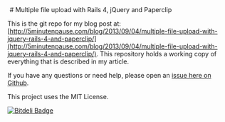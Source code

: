 <!-- Piwik Image Tracker -->
<img src="https://gumpy.crux.uberspace.de/piwik/piwik.php?idsite=3&amp;rec=1" style="width:1px;height:1px;border:0" alt="piwik tracking image" />
<!-- End Piwik -->
# Multiple file upload with Rails 4, jQuery and Paperclip

This is the git repo for my blog post at:
[http://5minutenpause.com/blog/2013/09/04/multiple-file-upload-with-jquery-rails-4-and-paperclip/](http://5minutenpause.com/blog/2013/09/04/multiple-file-upload-with-jquery-rails-4-and-paperclip/).
This repository holds a working copy of everything that is described in my article.  

If you have any questions or need help, please open an [issue here on
Github](https://github.com/5minpause/multiple-file-upload/issues).


This project uses the MIT License.

[![Bitdeli Badge](https://d2weczhvl823v0.cloudfront.net/5minpause/multiple-file-upload/trend.png)](https://bitdeli.com/free "Bitdeli Badge")


